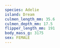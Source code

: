 ```yaml
---
species: Adelie
island: Dream
culmen_length_mm: 35.6
culmen_depth_mm: 17.5
flipper_length_mm: 191
body_mass_g: 3175
sex: FEMALE
---
```


